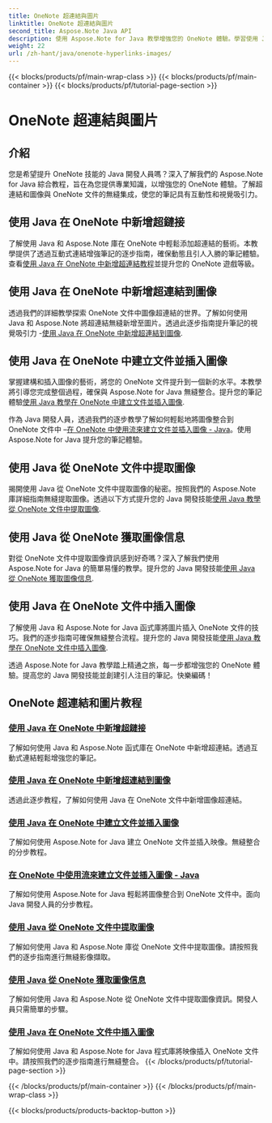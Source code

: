 ```yaml
---
title: OneNote 超連結與圖片
linktitle: OneNote 超連結與圖片
second_title: Aspose.Note Java API
description: 使用 Aspose.Note for Java 教學增強您的 OneNote 體驗。學習使用 Java 開發無縫添加超連結、插入圖像和提取圖像資訊。
weight: 22
url: /zh-hant/java/onenote-hyperlinks-images/
---
```


{{< blocks/products/pf/main-wrap-class >}}
{{< blocks/products/pf/main-container >}}
{{< blocks/products/pf/tutorial-page-section >}}

# OneNote 超連結與圖片


## 介紹

您是希望提升 OneNote 技能的 Java 開發人員嗎？深入了解我們的 Aspose.Note for Java 綜合教程，旨在為您提供專業知識，以增強您的 OneNote 體驗。了解超連結和圖像與 OneNote 文件的無縫集成，使您的筆記具有互動性和視覺吸引力。

## 使用 Java 在 OneNote 中新增超鏈接
了解使用 Java 和 Aspose.Note 庫在 OneNote 中輕鬆添加超連結的藝術。本教學提供了透過互動式連結增強筆記的逐步指南，確保動態且引人入勝的筆記體驗。查看[使用 Java 在 OneNote 中新增超連結教程](./add-hyperlink/)並提升您的 OneNote 遊戲等級。

## 使用 Java 在 OneNote 中新增超連結到圖像
透過我們的詳細教學探索 OneNote 文件中圖像超連結的世界。了解如何使用 Java 和 Aspose.Note 將超連結無縫新增至圖片。透過此逐步指南提升筆記的視覺吸引力 -[使用 Java 在 OneNote 中新增超連結到圖像](./add-hyperlink-to-image/).

## 使用 Java 在 OneNote 中建立文件並插入圖像
掌握建構和插入圖像的藝術，將您的 OneNote 文件提升到一個新的水平。本教學將引導您完成整個過程，確保與 Aspose.Note for Java 無縫整合。提升您的筆記體驗[使用 Java 教學在 OneNote 中建立文件並插入圖像](./build-doc-insert-image/).

作為 Java 開發人員，透過我們的逐步教學了解如何輕鬆地將圖像整合到 OneNote 文件中 –[在 OneNote 中使用流來建立文件並插入圖像 - Java](./build-doc-insert-image-stream/)。使用 Aspose.Note for Java 提升您的筆記體驗。

## 使用 Java 從 OneNote 文件中提取圖像
揭開使用 Java 從 OneNote 文件中提取圖像的秘密。按照我們的 Aspose.Note 庫詳細指南無縫提取圖像。透過以下方式提升您的 Java 開發技能[使用 Java 教學從 OneNote 文件中提取圖像](./extract-images/).

## 使用 Java 從 OneNote 獲取圖像信息
對從 OneNote 文件中提取圖像資訊感到好奇嗎？深入了解我們使用 Aspose.Note for Java 的簡單易懂的教學。提升您的 Java 開發技能[使用 Java 從 OneNote 獲取圖像信息](./get-image-info/).

## 使用 Java 在 OneNote 文件中插入圖像
了解使用 Java 和 Aspose.Note for Java 函式庫將圖片插入 OneNote 文件的技巧。我們的逐步指南可確保無縫整合流程。提升您的 Java 開發技能[使用 Java 教學在 OneNote 文件中插入圖像](./insert-image/).

透過 Aspose.Note for Java 教學踏上精通之旅，每一步都增強您的 OneNote 體驗。提高您的 Java 開發技能並創建引人注目的筆記。快樂編碼！
## OneNote 超連結和圖片教程
### [使用 Java 在 OneNote 中新增超鏈接](./add-hyperlink/)
了解如何使用 Java 和 Aspose.Note 函式庫在 OneNote 中新增超連結。透過互動式連結輕鬆增強您的筆記。
### [使用 Java 在 OneNote 中新增超連結到圖像](./add-hyperlink-to-image/)
透過此逐步教程，了解如何使用 Java 在 OneNote 文件中新增圖像超連結。
### [使用 Java 在 OneNote 中建立文件並插入圖像](./build-doc-insert-image/)
了解如何使用 Aspose.Note for Java 建立 OneNote 文件並插入映像。無縫整合的分步教程。
### [在 OneNote 中使用流來建立文件並插入圖像 - Java](./build-doc-insert-image-stream/)
了解如何使用 Aspose.Note for Java 輕鬆將圖像整合到 OneNote 文件中。面向 Java 開發人員的分步教程。
### [使用 Java 從 OneNote 文件中提取圖像](./extract-images/)
了解如何使用 Java 和 Aspose.Note 庫從 OneNote 文件中提取圖像。請按照我們的逐步指南進行無縫影像擷取。
### [使用 Java 從 OneNote 獲取圖像信息](./get-image-info/)
了解如何使用 Java 和 Aspose.Note 從 OneNote 文件中提取圖像資訊。開發人員只需簡單的步驟。
### [使用 Java 在 OneNote 文件中插入圖像](./insert-image/)
了解如何使用 Java 和 Aspose.Note for Java 程式庫將映像插入 OneNote 文件中。請按照我們的逐步指南進行無縫整合。
{{< /blocks/products/pf/tutorial-page-section >}}

{{< /blocks/products/pf/main-container >}}
{{< /blocks/products/pf/main-wrap-class >}}

{{< blocks/products/products-backtop-button >}}

